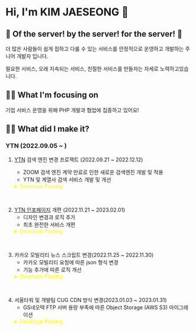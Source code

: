 
# Hi, I'm KIM JAESEONG 👋
## 🐋 Of the server! by the server! for the server! 🐋

더 많은 사람들이 쉽게 접하고 다룰 수  있는 서비스를 안정적으로 운영하고 개발하는 주니어 개발자 입니다.

필요한 서비스, 오래 지속되는 서비스, 친절한 서비스를 만들자는 자세로 노력하고있습니다.


## 👨‍💻 What I'm focusing on

기업 서비스 운영을 위해 PHP 개발과 협업에 집중하고 있어요!


## 🕵️‍♀️ What did I make it?
### YTN (2022.09.05 ~ )

1. [YTN](https://www.ytn.co.kr/) 검색 엔진 변경 프로젝트 (2022.09.21 ~ 2022.12.12)
   - ZOOM 검색 엔진 계약 만료로 인한 새로운 검색엔진 개발 및 적용
   - YTN 및 계열사 검색 서비스 개발 및 개선

    <details>
        <summary style="color:yellow;">Develope Posting</summary>
       * <a href="https://languagefight.tistory.com/196">스핑크스 특징 및 문제점</a><br>
       * <a href="https://languagefight.tistory.com/198">스핑크스 검색 문제 개선</a><br>
       * <a href="https://languagefight.tistory.com/195">쿼리 로직 개선과 PHP 로직 개선</a><br>
       * <a href="https://languagefight.tistory.com/197"></a>Ngram Algorithm<br>
       * <a href="https://languagefight.tistory.com/204">후기</a><br>
   </details>

<br>

2. [YTN 인포페이지](https://infor.ytn.co.kr/) 개편 (2022.11.21 ~ 2023.02.01)
   - 디자인 변경과 로직 추가
   - 최초 완전한 서비스 개편
   <details>
      <summary style="color:yellow;">Develope Posting</summary>
        * <a href="">후기</a><br>
   </details>

<br>         

3. 카카오 모빌리티 뉴스 스크립트 변경(2022.11.25 ~ 2022.11.30)
   - 카카오 모빌리티 요청에 따른 json 형식 변경
   - 기능 추가에 따른 로직 개선
   <details>
     <summary style="color:yellow;">Develope Posting</summary>
       * <a href="https://languagefight.tistory.com/199">json 데이터 변형 과 while 문 사용 주의</a><br>
       * <a href="https://languagefight.tistory.com/203">후기</a><br>
   </details>

<br>

4. 서울타워 및 개발팀 CUG CDN 방식 변경(2023.01.03 ~ 2023.01.31)
   - GS네오텍 FTP 서버 용량 부족에 따른 Object Storage (AWS S3) 마이그레이션 
   <details>
     <summary style="color:yellow;">Develope Posting</summary>
       * <a href="">코드이그나이터가 뭔데?</a><br>
       * <a href="">후기</a><br>
   </details>
   